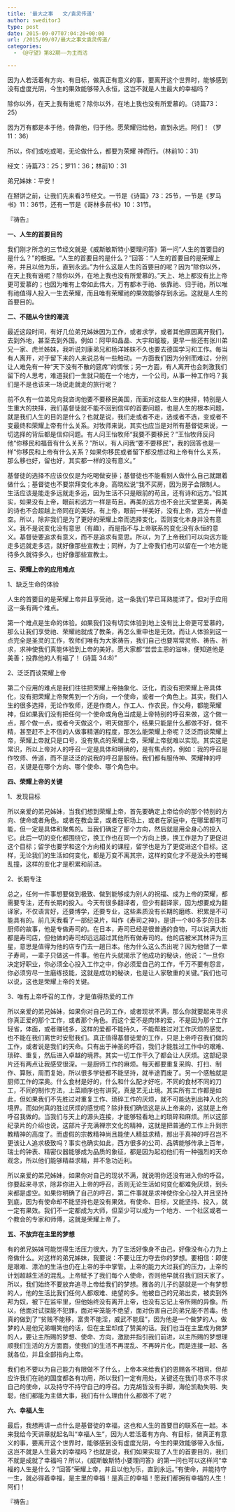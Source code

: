 ```yaml
---
title: '最大之事   文/袁灵传道'
author: sweditor3
type: post
date: 2015-09-07T07:04:20+00:00
url: /2015/09/07/最大之事文袁灵传道/
categories:
  - 《@守望》第82期——为主而活

---
```

因为人若活着有方向、有目标，做真正有意义的事，要离开这个世界时，能够感到没有虚度光阴，今生的果效能够带入永恒，这岂不就是人生最大的幸福吗？ 

<!--more-->

除你以外，在天上我有谁呢？除你以外，在地上我也没有所爱慕的。（诗篇73：25）
	  
因为万有都是本于他，倚靠他，归于他。愿荣耀归给他，直到永远。阿们！（罗11：36）
	  
所以，你们或吃或喝，无论做什么，都要为荣耀 神而行。（林前10：31） 

经文：诗篇73：25；罗11：36；林前10：31 

弟兄姊妹：平安！ 

在掰饼之前，让我们先来看3节经文。一节是《诗篇》73：25节，一节是《罗马书》11：36节，还有一节是《哥林多前书》10：31节。 

『祷告』
	  
**一、人生的首要目的** 

我们刚才所念的三节经文就是《威斯敏斯特小要理问答》第一问&ldquo;人生的首要目的是什么？&rdquo;的根据。&ldquo;人生的首要目的是什么？&rdquo;回答：&ldquo;人生的首要目的是荣耀上帝，并且以他为乐，直到永远。&rdquo;为什么这是人生的首要目的呢？因为&ldquo;除你以外，在天上我有谁呢？除你以外，在地上我也没有所爱慕的。&rdquo;天上、地上都没有比上帝更可爱慕的；也因为唯有上帝如此伟大，万有都本于祂、依靠祂、归于祂，所以唯有祂值得人投入一生去荣耀，而且唯有荣耀祂的果效能够存到永远。这就是人生的首要目的。 

**二、不随从今世的潮流** 

最近这段时间，有好几位弟兄姊妹因为工作，或者求学，或者其他原因离开我们，去到外地，甚至去到外国。例如：阿甲和晶晶、大宇和璇璇，更早一些还有张川弟兄一家、虎兰姊妹，我听说刘康弟兄和杨洋姊妹不久也要去德国学习和工作。每当有人离开，对于留下来的人来说总有一些触动。一方面我们因为分别而难过，分别让人难免有一种&ldquo;天下没有不散的筵席&rdquo;的惆怅；另一方面，有人离开也会刺激我们留下的人思考，难道我们一生就只能在一个地方，一个公司，从事一种工作吗？我们是不是也该来一场说走就走的旅行呢？ 

前不久有一位弟兄向我咨询他要不要移民美国，而面对这些人生的抉择，特别是人生重大的抉择，我们基督徒就不能不回到信仰的首要问题，也是人生的根本问题，就是我们人生的目的是什么？也就是说，我们走或者不走，选或者不选，变或者不变最终和荣耀上帝有什么关系。对牧师来说，其实也应当是对所有基督徒来说，一切选择的背后都是信仰问题。有人问王怡牧师&ldquo;我要不要移民？&rdquo;王怡牧师反问他&ldquo;你移民和福音有什么关系？&rdquo;所以，有人问我&ldquo;要不要移民&rdquo;，我的回答也是一样&ldquo;你移民和上帝有什么关系？如果你移民或者留下都没想过和上帝有什么关系，那么移也好，留也好，其实都一样的没有意义。&rdquo; 

基督徒的选择不应该仅仅是为吃喝做安排；基督徒也不能看别人做什么自己就跟着做什么；基督徒也不要崇拜变化本身。高晓松说&ldquo;我不买房，因为房子会限制人。生活应该是能走多远就走多远，因为生活不只是眼前的苟且，还有诗和远方。&rdquo;但其实，如果没有上帝，眼前和远方一样是苟且。再美的远方也不会比天堂更美，再美的诗也不会超越上帝同在的美好。有上帝，眼前一样美好，没有上帝，远方一样虚空。所以，除非我们是为了更好的荣耀上帝而选择变化，否则变化本身并没有意义。我不是说变化没有意思（有趣），而是指不与上帝联系的变化没有永恒的意义。基督徒要追求有意义，而不是追求有意思。所以，为了上帝我们可以向远方能走多远就走多远，就好像那些宣教士；同样，为了上帝我们也可以留在一个地方能待多久就待多久，也好像那些宣教士。 

**三、荣耀上帝的应用难点** 

1、缺乏生命的体验 

人生的首要目的是荣耀上帝并且享受祂，这一条我们早已耳熟能详了。但对于应用这一条有两个难点。
	  
第一个难点是生命的体验。如果我们没有切实体验到地上没有比上帝更可爱慕的，那么让我们享受祂、荣耀祂就成了教条，再怎么重申也是无效。而让人体验到这一点完全是圣灵的工作，牧师们唯有为大家祷告，我们自己也要常常灵修、祷告、祈求，求神使我们真能体验到上帝的美好。愿大家都&ldquo;尝尝主恩的滋味，便知道他是美善；投靠他的人有福了！ (诗篇 34:8)&rdquo; 

2、泛泛而谈荣耀上帝 

第二个应用的难点是我们往往把荣耀上帝抽象化、泛化，而没有把荣耀上帝具体化，没有把荣耀上帝聚焦到一个方向，一个使命，或者一个角色上。其实，我们人生的很多选择，无论作牧师，还是作商人，作工人、作农民，作父母，都能荣耀神，但如果我们没有把任何一个使命或角色当成是上帝特别的呼召来做，这个做一点，那个做一点，或者今天做这个，明天做那个，结果只能是什么都做不好，做不精，甚至赶不上不信的人做事精湛的程度，那怎么能荣耀上帝呢？泛泛而谈荣耀上帝，荣耀上帝就只是口号，没有焦点的荣耀上帝，荣耀上帝就难以实现。其实这是常识，所以上帝对人的呼召一定是具体和明确的，是有焦点的，例如：我的呼召是作牧师、传道，而不是泛泛的说我的呼召是服侍。我们都有服侍神、荣耀神的呼召，关键是在哪个方向、哪个使命、哪个角色中。 

**四、荣耀上帝的关键** 

1、发现目标 

所以亲爱的弟兄姊妹，当我们想到荣耀上帝，首先要确定上帝给你的那个特别的方向、使命或者角色。或者在教会里，或者在职场上，或者在家庭中，在哪里都有可能，但一定是具体和聚焦的。当我们确定了那个方向，然后就是用全身心的投入它。此后一切的变化都围绕它，换工作也在同一个方向上换，换工作是为了更促进这个目标；留学也要学和这个方向相关的课程，留学也是为了更促进这个目标。这样，无论我们的生活如何变化，都是万变不离其宗，这样的变化才不是没头的苍蝇乱撞，这样的变化才是积累和前进。 

2、长期专注 

总之，任何一件事想要做到极致、做到能够成为别人的祝福、成为上帝的荣耀，都需要专注，还有长期的投入。今天有很多翻译者，但少有翻译家，因为想要成为翻译家，不仅语言好，还要博学，还要专业，这些素质没有长期的磨练、积累是不可能具有的。前几天我看了一部纪录片，叫作《寿司之神》，是讲一个80多岁的日本厨师的故事，他是专做寿司的。在日本，寿司已经是很普通的食物，可以说满大街都是寿司店，但他做的寿司却远远超过其他所有做寿司的。他的店被米其林评为三星，意思是值得为他的店专门去一趟日本。他为什么这么杰出呢？因为他做了一辈子寿司，一辈子只做这一件事。他在片头就揭示了他成功的秘诀，他说：&ldquo;一旦你决定好职业，你必须全心投入工作之中，你必须爱自己的工作，千万不要有怨言，你必须穷尽一生磨练技能，这就是成功的秘诀，也是让人家敬重的关键。&rdquo;我们也可以说，这也是荣耀上帝的关键。 

3、唯有上帝呼召的工作，才是值得热爱的工作 

所以亲爱的弟兄姊妹，如果你对自己的工作，或者现状不满，那么你就要起来寻求你真正爱的那个工作，或者那个角色。而这个爱不是肉体的爱，不是因为那个工作轻省，体面，或者赚钱多，这样的爱都不能持久，不能帮胜过对工作厌烦的感觉，也不能在我们离世时安慰我们。真正值得基督徒爱的工作，只是上帝呼召我们做的工作，或者说是我们的天命。只有出于神圣的呼召，我们才能胜过工作中的艰难、琐碎、重复，然后进入卓越的境界。其实一切工作干久了都会让人厌烦。这部纪录片还有两点让我感受很深。一是厨师工作的麻烦。每天都要重复采购、打扫、制作、算账，周而复始，所以很多学徒都不能坚持，就半途而废了。另一个感触就是厨师工作的深奥。什么食材是好的，什么和什么配才好吃，不同的食材不同的刀工，不同的制作方法，上菜顺序也有讲究，真是艺无止境。其实所有工作都是如此，但如果我们不先胜过对重复工作、琐碎工作的厌烦，就不可能达到出神入化的境界。而如何真的胜过厌烦的感觉呢？除非我们确信这是从上帝来的，这就是上帝呼召我做的。当我们与天上的源头连接，才能够轻看地上的琐碎和麻烦。所以这部纪录片的介绍也说，这部片子充满禅宗文化的精神，这就是把普通的工作上升到宗教精神的高度了。而虚假的宗教精神尚且能使人精益求精，那出于真神的呼召岂不更该让人追求极致吗？事实也确实如此，西方很多的公司、品牌能够传承上百年，瑞士的钟表、精密仪器能够成为品质的象征，都是因为起初他们有一种强烈的天命观念，所以他们能够精益求精，并不急功近利。 

所以亲爱的弟兄姊妹，如果你对自己的现状不满，就说明你还没有进入你的呼召。你要起来寻求，除非你进入上帝的呼召，否则无论生活如何变化都难免厌烦，到头来都是虚空。如果你明确了自己的呼召，第二件事就是求神使你全心投入并且坚持到底，因为有使命却不能坚持也是没有果效。有使命、目标，又能坚持、投入，就一定有果效。我们不一定都成为大师，但至少可以成为一个地方、一个社区或者一个教会的专家和师傅，这就是荣耀上帝了。 

**五、不放弃在主里的梦想** 

有的弟兄姊妹可能觉得生活压力很大，为了生活好像身不由己，好像没有心力为上帝做什么。对这样的弟兄姊妹，我要说：不要让压力夺去你的梦想。要相信：即使是艰难、漂泊的生活也仍在上帝的手中掌管。上帝的能力大过我们的压力，上帝的计划超越生活的混乱。上帝赋予了我们每个人使命，否则他早就召我们回天家了。所以，我们始终不要放弃追寻上帝给我们的梦想。雅各的儿子约瑟就是一个有梦想的人，他的生活比我们任何人都艰难、绝望的多。他被自己的兄弟出卖，被卖到外邦为奴，被下在监牢里，但他始终没有离开上帝，也没有忘记上帝所赐的异像。所以，他面对试探能不犯罪，面对牢笼能不绝望，面对伤害自己的弟兄能不苦毒。他真的做到了&ldquo;贫贱不能移，富贵不能淫，威武不能屈&rdquo;，因为他是一个做梦的人。做梦的人是他兄弟嘲笑他的话，但在主里却成了赞美的话。我们也当在主里成为做梦的人，要让主所赐的梦想、使命、方向，激励并指引我们前进，以主所赐的梦想理顺我们生活的方方面面，使我们的生活不再混乱、不再碎片化，而是连接一起、各就各位，并且全部指向上帝。 

我们也不要以为自己能力有限做不了什么，上帝本来给我们的恩赐各不相同，但却应许我们在祂的国度都各有功用，所以我们一定有用处，关键还在我们寻求不寻求自己的使命，以及持守不持守自己的呼召。力克胡哲没有手脚，海伦凯勒失明、失聪，他们都能为主做大事，我们有什么理由什么都做不了呢？ 

**六、幸福人生** 

最后，我想再讲一点什么是基督徒的幸福，这也和人生的首要目的联系在一起。本来我给今天讲章就起名叫&ldquo;幸福人生&rdquo;，因为人若活着有方向、有目标，做真正有意义的事，要离开这个世界时，能够感到没有虚度光阴，今生的果效能够带入永恒，这岂不就是人生最大的幸福吗？也就是说，我们如果实现了人生的首要目的，我们不就是成就了幸福吗？所以，《威斯敏斯特小要理问答》的第一问也可以这样问&ldquo;幸福的人生是什么？&rdquo;回答&ldquo;荣耀上帝，并且以他为乐，直到永远。&rdquo;有使命，并能持守一生，就必得着幸福，是主里的幸福！是真正的幸福！愿我们都拥有幸福的人生！阿们！
	  
『祷告』